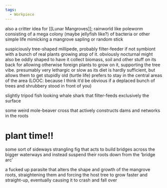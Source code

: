 ```yaml
---
tags:
  - Workpiece
---
```

also a critter idea for [[Lunar Mangroves]];
rainworld like poleworm consisting of a mega colony (maybe jellyfish like?) of bacteria or other simple life mimicking a mangrove sapling or random stick

suspiciously tree-shaped millipede, probably filter-feeder if not symbiont with a bunch of real plants growing atop of it. obviously nocturnal
might also be oddly shaped to have it collect biomass, soil and other stuff on its back for allowing otherwise foreign plants to grow on it, supporting the tree vibe.
presumably very lethargic or slow as its diet is hardly sufficient, but allows them to get stupidly old (turtle life)
prefers to stay in the central areas of the area (LOOC: because I think it’d be obvious if a deplaced bunch of trees and shrubbery stood in front of you)

slightly tripod fish looking whale shark that filter-feeds exclusively the surface

some weird mole-beaver cross that actively constructs dams and networks in the roots

# plant time!!

some sort of sideways strangling fig that acts to build bridges across the bigger waterways and instead suspend their roots down from the ‘bridge arc’

a fucked up parasite that alters the shape and growth of the mangrove roots, straightening them and forcing the host tree to grow faster and straight-up, eventually causing it to crash and fall over

